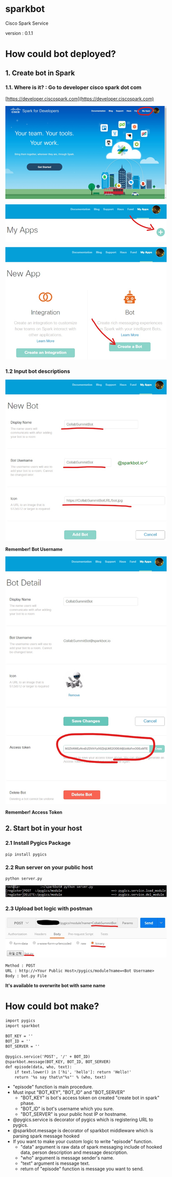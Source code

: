 # sparkbot
Cisco Spark Service

version : 0.1.1

# How could bot deployed?

## 1. Create bot in Spark

### 1.1. Where is it? : Go to developer cisco spark dot com

[https://developer.ciscospark.com](https://developer.ciscospark.com)

![dev1](./doc/bot_dev1.jpg)

![dev2](./doc/bot_dev2.jpg)

![dev3](./doc/bot_dev3.jpg)

### 1.2 Input bot descriptions

![dev4](./doc/bot_dev4.jpg)

**Remember! Bot Username**

![dev5](./doc/bot_dev5.jpg)

**Remember! Access Token**

## 2. Start bot in your host

### 2.1 Install Pygics Package

	pip install pygics

### 2.2 Run server on your public host

	python server.py

![dev6](./doc/bot_dev6.jpg)

### 2.3 Upload bot logic with postman

![dev6](./doc/bot_dev7.jpg)

	Method : POST
	URL : http://<Your Public Host>/pygics/module?name=<Bot Username>
	Body : bot.py File

**It's available to overwrite bot with same name**

# How could bot make?

	import pygics
	import sparkbot
	
	BOT_KEY = ''
	BOT_ID = ''
	BOT_SERVER = ''
	
	@pygics.service('POST', '/' + BOT_ID)
	@sparkbot.message(BOT_KEY, BOT_ID, BOT_SERVER)
	def episode(data, who, text):
	    if text.lower() in ['hi', 'hello']: return 'Hello!'
	    return '%s say that\n"%s"' % (who, text)

- "episode" function is main procedure.
- Must input "BOT_KEY", "BOT_ID" and "BOT_SERVER"
    - "BOT_KEY" is bot's access token on created "create bot in spark" phase.
    - "BOT_ID" is bot's username which you sure.
    - "BOT_SERVER" is your public host IP or hostname.
- @pygics.service is decorator of pygics which is registering URL to pygics.
- @sparkbot.message is decorator of sparkbot middleware which is parsing spark message hooked
- If you want to make your custom logic to write "episode" function.
    - "data" argument is raw data of spark messaging include of hooked data, person description and message description.
    - "who" argument is message sender's name.
    - "text" argument is message text.
    - return of "episode" function is message you want to send.
